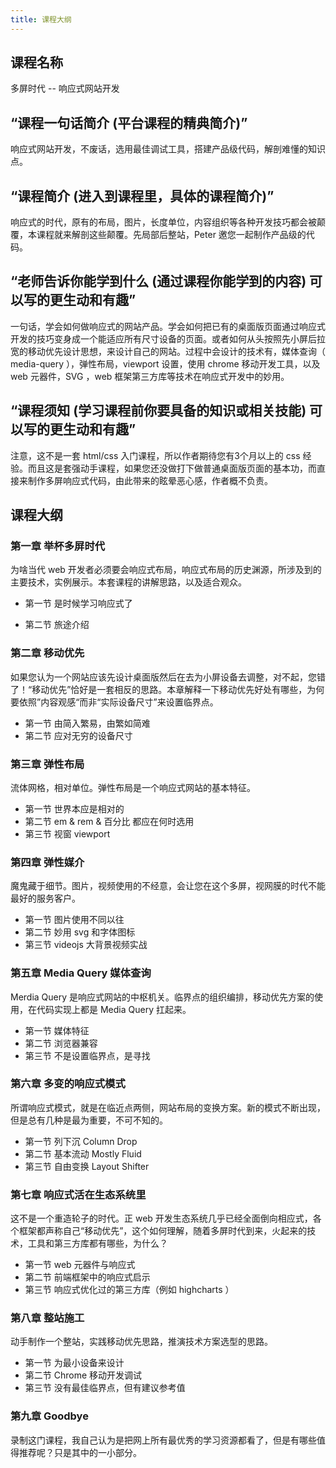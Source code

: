 ```yaml
---
title: 课程大纲
---
```



## 课程名称

多屏时代 -- 响应式网站开发

## “课程一句话简介 (平台课程的精典简介)”

响应式网站开发，不废话，选用最佳调试工具，搭建产品级代码，解剖难懂的知识点。

## “课程简介 (进入到课程里，具体的课程简介)”

响应式的时代，原有的布局，图片，长度单位，内容组织等各种开发技巧都会被颠覆，本课程就来解剖这些颠覆。先局部后整站，Peter 邀您一起制作产品级的代码。

<!-- 课程简介的第一目的是新引入，不要在这里扯一些作者认为最重要的核心知识点，因为最核心的知识也可能试用户根本就不知道的，说一些大家不知道的内容，还不如，抓住一个新引入的点，语出惊人，注意不求全，不求准，但求趣味 -->

## “老师告诉你能学到什么 (通过课程你能学到的内容) 可以写的更生动和有趣”

一句话，学会如何做响应式的网站产品。学会如何把已有的桌面版页面通过响应式开发的技巧变身成一个能适应所有尺寸设备的页面。或者如何从头按照先小屏后拉宽的移动优先设计思想，来设计自己的网站。过程中会设计的技术有，媒体查询（ media-query ），弹性布局，viewport 设置，使用 chrome 移动开发工具，以及 web 元器件，SVG ，web 框架第三方库等技术在响应式开发中的妙用。

## “课程须知 (学习课程前你要具备的知识或相关技能) 可以写的更生动和有趣”

注意，这不是一套 html/css 入门课程，所以作者期待您有3个月以上的 css 经验。而且这是套强动手课程，如果您还没做打下做普通桌面版页面的基本功，而直接来制作多屏响应式代码，由此带来的眩晕恶心感，作者概不负责。

<!-- 基本上 google treehouse 以及 css-tricks 上的优秀内容都不要放过 -->

## 课程大纲

### 第一章 举杯多屏时代

为啥当代 web 开发者必须要会响应式布局，响应式布局的历史渊源，所涉及到的主要技术，实例展示。本套课程的讲解思路，以及适合观众。

- 第一节 是时候学习响应式了

- 第二节 旅途介绍

### 第二章 移动优先

如果您认为一个网站应该先设计桌面版然后在去为小屏设备去调整，对不起，您错了！“移动优先”恰好是一套相反的思路。本章解释一下移动优先好处有哪些，为何要依照”内容观感“而非“实际设备尺寸”来设置临界点。

- 第一节 由简入繁易，由繁如简难
- 第二节 应对无穷的设备尺寸

### 第三章 弹性布局

流体网格，相对单位。弹性布局是一个响应式网站的基本特征。

- 第一节 世界本应是相对的
- 第二节 em & rem & 百分比 都应在何时选用
- 第三节 视窗 viewport

### 第四章 弹性媒介

魔鬼藏于细节。图片，视频使用的不经意，会让您在这个多屏，视网膜的时代不能最好的服务客户。

- 第一节 图片使用不同以往
- 第二节 妙用 svg 和字体图标
- 第三节 videojs 大背景视频实战

<!-- 制作类似于 newrelic thinkful airbnb 首页那样的背景视频 -->

### 第五章 Media Query 媒体查询

Merdia Query 是响应式网站的中枢机关。临界点的组织编排，移动优先方案的使用，在代码实现上都是 Media Query 扛起来。

- 第一节 媒体特征
- 第二节 浏览器兼容
- 第三节 不是设置临界点，是寻找

### 第六章 多变的响应式模式

所谓响应式模式，就是在临近点两侧，网站布局的变换方案。新的模式不断出现，但是总有几种是最为重要，不可不知的。

- 第一节 列下沉 Column Drop
- 第二节 基本流动 Mostly Fluid
- 第三节 自由变换 Layout Shifter

### 第七章 响应式活在生态系统里

这不是一个重造轮子的时代。正 web 开发生态系统几乎已经全面倒向相应式，各个框架都声称自己“移动优先”，这个如何理解，随着多屏时代到来，火起来的技术，工具和第三方库都有哪些，为什么？

- 第一节 web 元器件与响应式
- 第二节 前端框架中的响应式启示
- 第三节 响应式优化过的第三方库（例如 highcharts ）

### 第八章 整站施工

动手制作一个整站，实践移动优先思路，推演技术方案选型的思路。

- 第一节 为最小设备来设计
- 第二节 Chrome 移动开发调试
- 第三节 没有最佳临界点，但有建议参考值

### 第九章 Goodbye

录制这门课程，我自己认为是把网上所有最优秀的学习资源都看了，但是有哪些值得推荐呢？只是其中的一小部分。

